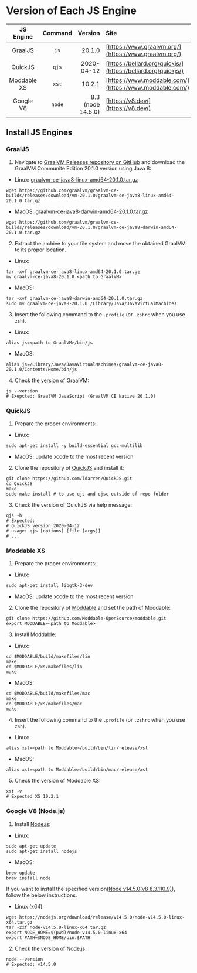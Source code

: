 # Version of Each JS Engine
| JS Engine   | Command | Version           | Site                                                        | ES2020 support                            |
|:-----------:|:-------:|------------------:|:------------------------------------------------------------|:-----------------------------------------:|
| GraalJS     | `js`    | 20.1.0            |[https://www.graalvm.org/](https://www.graalvm.org/)         | [Y](https://github.com/graalvm/graaljs)   |
| QuickJS     | `qjs`   | 2020-04-12        |[https://bellard.org/quickjs/](https://bellard.org/quickjs/) | [Y](https://bellard.org/quickjs/)         |
| Moddable XS | `xst`   | 10.2.1            |[https://www.moddable.com/](https://www.moddable.com/)       | [Y](https://blog.moddable.com/blog/xs10/) |
| Google V8   | `node`  | 8.3 (node 14.5.0) |[https://v8.dev/](https://v8.dev/)                           | [Y](https://v8.dev/)                      |


## Install JS Engines


### GraalJS

1. Navigate to [GraalVM Releases repository on GitHub](https://github.com/graalvm/graalvm-ce-builds/releases) and download the GraalVM Communite Edition 20.1.0 version using Java 8:
  - Linux: [graalvm-ce-java8-linux-amd64-20.1.0.tar.gz](https://github.com/graalvm/graalvm-ce-builds/releases/download/vm-20.1.0/graalvm-ce-java8-linux-amd64-20.1.0.tar.gz)
```
wget https://github.com/graalvm/graalvm-ce-builds/releases/download/vm-20.1.0/graalvm-ce-java8-linux-amd64-20.1.0.tar.gz
```
  - MacOS: [graalvm-ce-java8-darwin-amd64-20.1.0.tar.gz](https://github.com/graalvm/graalvm-ce-builds/releases/download/vm-20.1.0/graalvm-ce-java8-darwin-amd64-20.1.0.tar.gz)
```
wget https://github.com/graalvm/graalvm-ce-builds/releases/download/vm-20.1.0/graalvm-ce-java8-darwin-amd64-20.1.0.tar.gz
```
2. Extract the archive to your file system and move the obtained GraalVM to its proper location.
  - Linux:
```
tar -xvf graalvm-ce-java8-linux-amd64-20.1.0.tar.gz
mv graalvm-ce-java8-20.1.0 <path to GraalVM>
```
  - MacOS:
```
tar -xvf graalvm-ce-java8-darwin-amd64-20.1.0.tar.gz
sudo mv graalvm-ce-java8-20.1.0 /Library/Java/JavaVirtualMachines
```
3. Insert the following command to the `.profile` (or `.zshrc` when you use `zsh`).
  - Linux:
```
alias js=<path to GraalVM>/bin/js
```
  - MacOS:
```
alias js=/Library/Java/JavaVirtualMachines/graalvm-ce-java8-20.1.0/Contents/Home/bin/js
```
4. Check the version of GraalVM:
```
js --version
# Exepcted: GraalVM JavaScript (GraalVM CE Native 20.1.0)
```

### QuickJS

1. Prepare the proper environments:
  - Linux:
```
sudo apt-get install -y build-essential gcc-multilib
```
  - MacOS: update xcode to the most recent version
2. Clone the repository of [QuickJS](https://github.com/ldarren/QuickJS) and install it:
```
git clone https://github.com/ldarren/QuickJS.git
cd QuickJS
make
sudo make install # to use qjs and qjsc outside of repo folder
```
3. Check the version of QuickJS via help message:
```
qjs -h
# Expected:
# QuickJS version 2020-04-12
# usage: qjs [options] [file [args]]
# ...
```

### Moddable XS

1. Prepare the proper environments:
  - Linux:
```
sudo apt-get install libgtk-3-dev
```
  - MacOS: update xcode to the most recent version
2. Clone the repository of [Moddable](https://github.com/Moddable-OpenSource/moddable) and set the path of Moddable:
```
git clone https://github.com/Moddable-OpenSource/moddable.git
export MODDABLE=<path to Moddable>
```
3. Install Moddable:
  - Linux:
```
cd $MODDABLE/build/makefiles/lin
make
cd $MODDABLE/xs/makefiles/lin
make
```
  - MacOS:
```
cd $MODDABLE/build/makefiles/mac
make
cd $MODDABLE/xs/makefiles/mac
make
```
4. Insert the following command to the `.profile` (or `.zshrc` when you use `zsh`).
  - Linux:
```
alias xst=<path to Moddable>/build/bin/lin/release/xst
```
  - MacOS:
```
alias xst=<path to Moddable>/build/bin/mac/release/xst
```
5. Check the version of Moddable XS:
```
xst -v
# Expected XS 10.2.1
```


### Google V8 (Node.js)

1. Install [Node.js](https://nodejs.org/):
  - Linux:
```
sudo apt-get update
sudo apt-get install nodejs
```
  - MacOS:
```
brew update
brew install node
```
If you want to install the specified version([Node v14.5.0(v8 8.3.110.9)](https://nodejs.org/download/release/v14.5.0/)), follow the below instructions.
  - Linux (x64):
```
wget https://nodejs.org/download/release/v14.5.0/node-v14.5.0-linux-x64.tar.gz
tar -zxf node-v14.5.0-linux-x64.tar.gz
export NODE_HOME=$(pwd)/node-v14.5.0-linux-x64
export PATH=$NODE_HOME/bin:$PATH
```
2. Check the version of Node.js:
```
node --version
# Expected: v14.5.0
```
